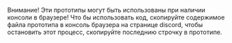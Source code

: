 Внимание! Эти прототипы могут быть использованы при наличии консоли в браузере!
Что бы использовать код, скопируйте содержимое файла прототипа в консоль браузера на странице discord, чтобы остановить этот процесс, скопируйте последнию строчку в прототипе.

